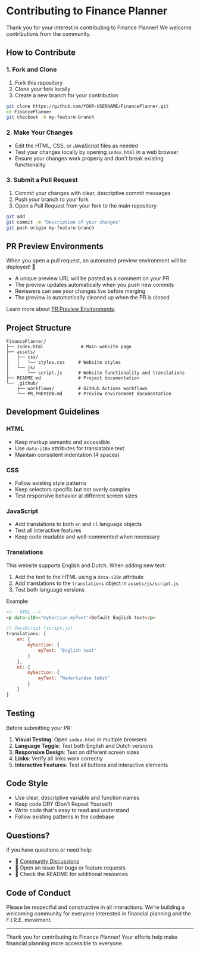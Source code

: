 # Contributing to Finance Planner

Thank you for your interest in contributing to Finance Planner! We welcome contributions from the community.

## How to Contribute

### 1. Fork and Clone

1. Fork this repository
2. Clone your fork locally
3. Create a new branch for your contribution

```bash
git clone https://github.com/YOUR-USERNAME/FinancePlanner.git
cd FinancePlanner
git checkout -b my-feature-branch
```

### 2. Make Your Changes

- Edit the HTML, CSS, or JavaScript files as needed
- Test your changes locally by opening `index.html` in a web browser
- Ensure your changes work properly and don't break existing functionality

### 3. Submit a Pull Request

1. Commit your changes with clear, descriptive commit messages
2. Push your branch to your fork
3. Open a Pull Request from your fork to the main repository

```bash
git add .
git commit -m "Description of your changes"
git push origin my-feature-branch
```

## PR Preview Environments

When you open a pull request, an automated preview environment will be deployed! 🚀

- A unique preview URL will be posted as a comment on your PR
- The preview updates automatically when you push new commits
- Reviewers can see your changes live before merging
- The preview is automatically cleaned up when the PR is closed

Learn more about [PR Preview Environments](.github/PR_PREVIEW.md).

## Project Structure

```
FinancePlanner/
├── index.html              # Main website page
├── assets/
│   ├── css/
│   │   └── styles.css     # Website styles
│   └── js/
│       └── script.js      # Website functionality and translations
├── README.md              # Project documentation
└── .github/
    ├── workflows/         # GitHub Actions workflows
    └── PR_PREVIEW.md      # Preview environment documentation
```

## Development Guidelines

### HTML

- Keep markup semantic and accessible
- Use `data-i18n` attributes for translatable text
- Maintain consistent indentation (4 spaces)

### CSS

- Follow existing style patterns
- Keep selectors specific but not overly complex
- Test responsive behavior at different screen sizes

### JavaScript

- Add translations to both `en` and `nl` language objects
- Test all interactive features
- Keep code readable and well-commented when necessary

### Translations

This website supports English and Dutch. When adding new text:

1. Add the text to the HTML using a `data-i18n` attribute
2. Add translations to the `translations` object in `assets/js/script.js`
3. Test both language versions

Example:
```html
<!-- HTML -->
<p data-i18n="mySection.myText">Default English text</p>
```

```javascript
// JavaScript (script.js)
translations: {
    en: {
        mySection: {
            myText: "English text"
        }
    },
    nl: {
        mySection: {
            myText: "Nederlandse tekst"
        }
    }
}
```

## Testing

Before submitting your PR:

1. **Visual Testing**: Open `index.html` in multiple browsers
2. **Language Toggle**: Test both English and Dutch versions
3. **Responsive Design**: Test on different screen sizes
4. **Links**: Verify all links work correctly
5. **Interactive Features**: Test all buttons and interactive elements

## Code Style

- Use clear, descriptive variable and function names
- Keep code DRY (Don't Repeat Yourself)
- Write code that's easy to read and understand
- Follow existing patterns in the codebase

## Questions?

If you have questions or need help:

- 💬 [Community Discussions](https://github.com/juuul/FinancePlanner/discussions)
- 📝 Open an issue for bugs or feature requests
- 📧 Check the README for additional resources

## Code of Conduct

Please be respectful and constructive in all interactions. We're building a welcoming community for everyone interested in financial planning and the F.I.R.E. movement.

---

Thank you for contributing to Finance Planner! Your efforts help make financial planning more accessible to everyone.
